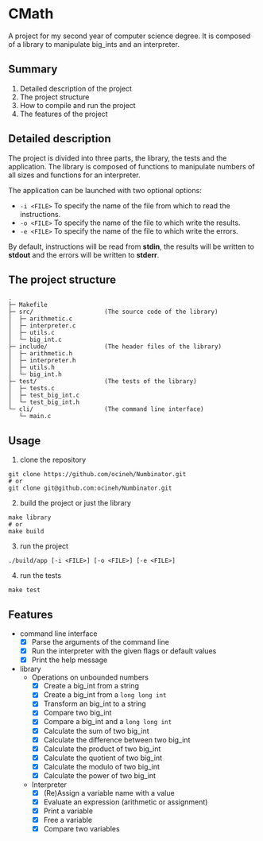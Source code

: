 # CMath

A project for my second year of computer science degree. It
is composed of a library to manipulate big_ints and an interpreter.

## Summary

1. Detailed description of the project
2. The project structure
3. How to compile and run the project
4. The features of the project

## Detailed description

The project is divided into three parts, the library, the
tests and the application. The library is composed of
functions to manipulate numbers of all sizes and functions
for an interpreter.

The application can be launched with two optional options:

- `-i <FILE>` To specify the name of the file from which to
  read the instructions.
- `-o <FILE>` To specify the name of the file to which write
  the results.
- `-e <FILE>` To specify the name of the file to which write
  the errors.

By default, instructions will be read from **stdin**, the
results will be written to **stdout** and the errors will be
written to **stderr**.

## The project structure

```
.
├─ Makefile
├─ src/                    (The source code of the library)
│  ├─ arithmetic.c
│  ├─ interpreter.c
│  ├─ utils.c
│  └─ big_int.c
├─ include/                (The header files of the library)
│  ├─ arithmetic.h
│  ├─ interpreter.h
│  ├─ utils.h
│  └─ big_int.h
├─ test/                   (The tests of the library)
│  ├─ tests.c
│  ├─ test_big_int.c
│  └─ test_big_int.h
└─ cli/                    (The command line interface)
   └─ main.c
```

## Usage

1. clone the repository

```shell
git clone https://github.com/ocineh/Numbinator.git
# or
git clone git@github.com:ocineh/Numbinator.git
```

2. build the project or just the library

```shell
make library
# or
make build
```

3. run the project

```shell
./build/app [-i <FILE>] [-o <FILE>] [-e <FILE>] 
```

4. run the tests

```shell
make test
```

## Features

- command line interface
  - [x] Parse the arguments of the command line
  - [x] Run the interpreter with the given flags or default values
  - [x] Print the help message
- library
  - Operations on unbounded numbers
    - [x] Create a big_int from a string
    - [x] Create a big_int from a `long long int`
    - [x] Transform an big_int to a string
    - [x] Compare two big_int
    - [x] Compare a big_int and a `long long int`
    - [x] Calculate the sum of two big_int
    - [x] Calculate the difference between two big_int
    - [x] Calculate the product of two big_int
    - [x] Calculate the quotient of two big_int
    - [x] Calculate the modulo of two big_int
    - [x] Calculate the power of two big_int
  - Interpreter
    - [x] (Re)Assign a variable name with a value
    - [x] Evaluate an expression (arithmetic or assignment)
    - [x] Print a variable
    - [x] Free a variable
    - [x] Compare two variables

